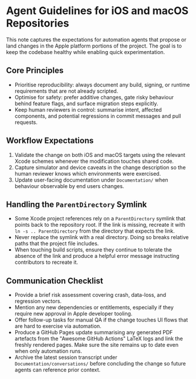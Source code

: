 # Agent Guidelines for iOS and macOS Repositories

This note captures the expectations for automation agents that propose or land
changes in the Apple platform portions of the project. The goal is to keep the
codebase healthy while enabling quick experimentation.

## Core Principles
- Prioritise reproducibility: always document any build, signing, or runtime
  requirements that are not already scripted.
- Optimise for safety: prefer additive changes, gate risky behaviour behind
  feature flags, and surface migration steps explicitly.
- Keep human reviewers in control: summarise intent, affected components, and
  potential regressions in commit messages and pull requests.

## Workflow Expectations
1. Validate the change on both iOS and macOS targets using the relevant Xcode
   schemes whenever the modification touches shared code.
2. Capture simulator and device caveats in the change description so the human
   reviewer knows which environments were exercised.
3. Update user-facing documentation under `Documentation/` when behaviour
   observable by end users changes.

## Handling the `ParentDirectory` Symlink
- Some Xcode project references rely on a `ParentDirectory` symlink that points
  back to the repository root. If the link is missing, recreate it with
  `ln -s .. ParentDirectory` from the directory that expects the link.
- Never replace the symlink with a real directory. Doing so breaks relative
  paths that the project file includes.
- When touching build scripts, ensure they continue to tolerate the absence of
  the link and produce a helpful error message instructing contributors to
  recreate it.

## Communication Checklist
- Provide a brief risk assessment covering crash, data-loss, and regression
  vectors.
- Mention any new dependencies or entitlements, especially if they require new
  approval in Apple developer tooling.
- Offer follow-up tasks for manual QA if the change touches UI flows that are
  hard to exercise via automation.
- Produce a GitHub Pages update summarising any generated PDF artefacts from the
  "Awesome GitHub Actions" LaTeX logs and link the freshly rendered pages. Make
  sure the site remains up to date even when only automation runs.
- Archive the latest session transcript under `Documentation/conversations/`
  before concluding the change so future agents can reference prior context.

